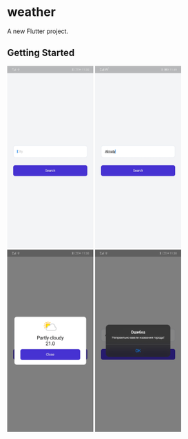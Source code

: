 # weather

A new Flutter project.

## Getting Started
<p float="left">
<img width = '200' src = 'https://github.com/Alibalishka/weather_app/blob/main/assets/1.jpg'>
<img width = '200' src = 'https://github.com/Alibalishka/weather_app/blob/main/assets/4.jpg'>
<img width = '200' src = 'https://github.com/Alibalishka/weather_app/blob/main/assets/2.jpg'>
<img width = '200' src = 'https://github.com/Alibalishka/weather_app/blob/main/assets/3.jpg'>
</p>
